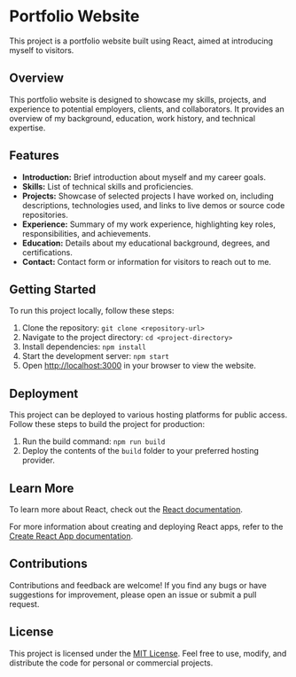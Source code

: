 # Portfolio Website

This project is a portfolio website built using React, aimed at introducing myself to visitors.

## Overview

This portfolio website is designed to showcase my skills, projects, and experience to potential employers, clients, and collaborators. It provides an overview of my background, education, work history, and technical expertise.

## Features

- **Introduction:** Brief introduction about myself and my career goals.
- **Skills:** List of technical skills and proficiencies.
- **Projects:** Showcase of selected projects I have worked on, including descriptions, technologies used, and links to live demos or source code repositories.
- **Experience:** Summary of my work experience, highlighting key roles, responsibilities, and achievements.
- **Education:** Details about my educational background, degrees, and certifications.
- **Contact:** Contact form or information for visitors to reach out to me.

## Getting Started

To run this project locally, follow these steps:

1. Clone the repository: `git clone <repository-url>`
2. Navigate to the project directory: `cd <project-directory>`
3. Install dependencies: `npm install`
4. Start the development server: `npm start`
5. Open [http://localhost:3000](http://localhost:3000) in your browser to view the website.

## Deployment

This project can be deployed to various hosting platforms for public access. Follow these steps to build the project for production:

1. Run the build command: `npm run build`
2. Deploy the contents of the `build` folder to your preferred hosting provider.

## Learn More

To learn more about React, check out the [React documentation](https://reactjs.org/docs/getting-started).

For more information about creating and deploying React apps, refer to the [Create React App documentation](https://create-react-app.dev/docs/getting-started/).

## Contributions

Contributions and feedback are welcome! If you find any bugs or have suggestions for improvement, please open an issue or submit a pull request.

## License

This project is licensed under the [MIT License](LICENSE). Feel free to use, modify, and distribute the code for personal or commercial projects.

